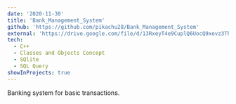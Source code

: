 ```yaml
---
date: '2020-11-30'
title: 'Bank_Management_System'
github: 'https://github.com/pikachu28/Bank_Management_System'
external: 'https://drive.google.com/file/d/13RxeyT4e9CuplQ6UocQ9xevz3ThljADq/view?usp=sharing'
tech:
  - C++
  - Classes and Objects Concept
  - SQlite
  - SQL Query
showInProjects: true
---
```


Banking system for basic transactions.
